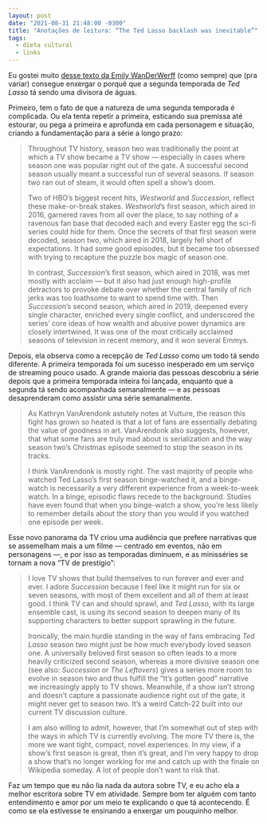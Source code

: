 ```yaml
---
layout: post
date: "2021-08-31 21:48:00 -0300"
title: "Anotações de leitura: “The Ted Lasso backlash was inevitable”"
tags:
  - dieta cultural
  - links
---
```


Eu gostei muito [desse texto da Emily WanDerWerff](https://www.vox.com/culture/22643585/ted-lasso-season-2-two-backlash) (como sempre) que (pra variar) consegue enxergar o porquê que a segunda temporada de _Ted Lasso_ tá sendo uma divisora de águas.

Primeiro, tem o fato de que a natureza de uma segunda temporada é complicada. Ou ela tenta repetir a primeira, esticando sua premissa até estourar, ou pega a primeira e aprofunda em cada personagem e situação, criando a fundamentação para a série a longo prazo:

> Throughout TV history, season two was traditionally the point at which a TV show became a TV show — especially in cases where season one was popular right out of the gate. A successful second season usually meant a successful run of several seasons. If season two ran out of steam, it would often spell a show’s doom.
>
> Two of HBO’s biggest recent hits, _Westworld_ and _Succession_, reflect these make-or-break stakes. _Westworld_’s first season, which aired in 2016, garnered raves from all over the place, to say nothing of a ravenous fan base that decoded each and every Easter egg the sci-fi series could hide for them. Once the secrets of that first season were decoded, season two, which aired in 2018, largely fell short of expectations. It had some good episodes, but it became too obsessed with trying to recapture the puzzle box magic of season one.
>
>In contrast, _Succession_’s first season, which aired in 2018, was met mostly with acclaim — but it also had just enough high-profile detractors to provoke debate over whether the central family of rich jerks was too loathsome to want to spend time with. Then _Succession_’s second season, which aired in 2019, deepened every single character, enriched every single conflict, and underscored the series’ core ideas of how wealth and abusive power dynamics are closely intertwined. It was one of the most critically acclaimed seasons of television in recent memory, and it won several Emmys.

Depois, ela observa como a recepção de _Ted Lasso_ como um todo tá sendo diferente. A primeira temporada foi um sucesso inesperado em um serviço de streaming pouco usado. A grande maioria das pessoas descobriu a série depois que a primeira temporada inteira foi lançada, enquanto que a segunda tá sendo acompanhada semanalmente — e as pessoas desaprenderam como assistir uma série semanalmente.

> As Kathryn VanArendonk astutely notes at Vulture, the reason this fight has grown so heated is that a lot of fans are essentially debating the value of goodness in art. VanArendonk also suggests, however, that what some fans are truly mad about is serialization and the way season two’s Christmas episode seemed to stop the season in its tracks.
>
> I think VanArendonk is mostly right. The vast majority of people who watched Ted Lasso’s first season binge-watched it, and a binge-watch is necessarily a very different experience from a week-to-week watch. In a binge, episodic flaws recede to the background. Studies have even found that when you binge-watch a show, you’re less likely to remember details about the story than you would if you watched one episode per week.

Esse novo panorama da TV criou uma audiência que prefere narrativas que se assemelham mais a um filme — centrado em eventos, não em personagens  —, e por isso as temporadas diminuem, e as minisséries se tornam a nova “TV de prestígio”:

>I love TV shows that build themselves to run forever and ever and ever. I adore _Succession_ because I feel like it might run for six or seven seasons, with most of them excellent and all of them at least good. I think TV can and should sprawl, and _Ted Lasso_, with its large ensemble cast, is using its second season to deepen many of its supporting characters to better support sprawling in the future.
>
> Ironically, the main hurdle standing in the way of fans embracing _Ted Lasso_ season two might just be how much everybody loved season one. A universally beloved first season so often leads to a more heavily criticized second season, whereas a more divisive season one (see also: _Succession_ or _The Leftovers_) gives a series more room to evolve in season two and thus fulfill the “It’s gotten good” narrative we increasingly apply to TV shows. Meanwhile, if a show isn’t strong and doesn’t capture a passionate audience right out of the gate, it might never get to season two. It’s a weird Catch-22 built into our current TV discussion culture.
>
> I am also willing to admit, however, that I’m somewhat out of step with the ways in which TV is currently evolving. The more TV there is, the more we want tight, compact, novel experiences. In my view, if a show’s first season is great, then it’s great, and I’m very happy to drop a show that’s no longer working for me and catch up with the finale on Wikipedia someday. A lot of people don’t want to risk that.

Faz um tempo que eu não lia nada da autora sobre TV, e eu acho ela a melhor escritora sobre TV em atividade. Sempre bom ter alguém com tanto entendimento e amor por um meio te explicando o que tá acontecendo. É como se ela estivesse te ensinando a enxergar um pouquinho melhor.
